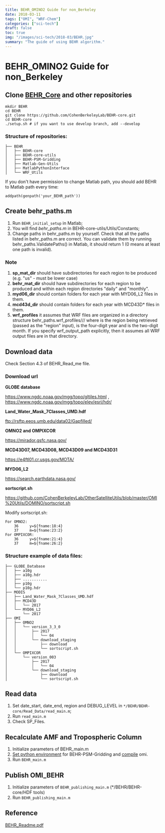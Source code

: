 ```yaml
---
title: BEHR_OMINO2 Guide for non_Berkeley
date: 2018-03-11
tags: ["OMI", "WRF-Chem"]
categories: ["sci-tech"]
draft: false
toc: true
img: "/images/sci-tech/2018-03/BEHR.jpg"
summary: "The guide of using BEHR algorithm."
---
```


# BEHR_OMINO2 Guide for non_Berkeley

## Clone [BEHR_Core](https://github.com/CohenBerkeleyLab/BEHR-core.git) and other repositories

```
mkdir BEHR
cd BEHR
git clone https://github.com/CohenBerkeleyLab/BEHR-core.git
cd BEHR-core
./setup.sh # if you want to use develop branch, add --develop
```
<!--more-->

### Structure of repositories:

```
├── BEHR
│   ├── BEHR-core
│   ├── BEHR-core-utils
│   ├── BEHR-PSM-Gridding
│   ├── Matlab-Gen-Utils
│   ├── MatlabPythonInterface
│   └── WRF_Utils
```

If you don't have permission to change Matlab path, you should add BEHR to Matlab path every time:

`addpath(genpath('your_BEHR_path'))`

## Create behr_paths.m

1. Run `BEHR_initial_setup` in Matlab;
2. You will find *behr_paths.m* in BEHR-core-utils/Utils/Constants;
3. Change paths in behr_paths.m by yourself. Check that all the paths listed in behr_paths.m are
   correct. You can validate them by running behr_paths.ValidatePaths() in Matlab, it should return 1 (0 means at least one path is invalid).

### Note

1. **sp_mat_dir** should have subdirectories for each region to be produced (e.g. "us" - must be lower case)
2. **behr_mat_dir** should have subdirectories for each region to be produced and within each region directories "daily" and "monthly".
3. **myd06_dir** should contain folders for each year with MYD06_L2 files in them.
4. **mcd43d_dir** should contain folders for each year with MCD43D* files in them.
5. **wrf_profiles** it assumes that WRF files are organized in a directory structure behr_paths.wrf_profiles/<region>/<yyyy>/<mm> where <region> is the region being retrieved (passed as the "region" input), <yyyy> is the four-digit year and <mm> is the two-digit month. If you specify wrf_output_path explicitly, then it assumes all WRF output files are in that directory.

## Download data

Check Section 4.3 of BEHR_Read_me file.

### Download url
**GLOBE database**

https://www.ngdc.noaa.gov/mgg/topo/gltiles.html , https://www.ngdc.noaa.gov/mgg/topo/elev/esri/hdr/

**Land_Water_Mask_7Classes_UMD.hdf**

ftp://rsftp.eeos.umb.edu/data02/Gapfilled/

**OMNO2 and OMPIXCOR**

https://mirador.gsfc.nasa.gov/

**MCD43D07, MCD43D08, MCD43D09 and MCD43D31**

https://e4ftl01.cr.usgs.gov/MOTA/

**MYD06_L2**

https://search.earthdata.nasa.gov/

**sortscript.sh**

https://github.com/CohenBerkeleyLab/OtherSatelliteUtils/blob/master/OMI%20Utils/DOMINO/sortscript.sh

Modify sortscript.sh:

```
For OMNO2:
    36     y=${fname:18:4}
    37     m=${fname:23:2}
For OMPIXCOR:
    36     y=${fname:21:4}
    37     m=${fname:26:2}
```

### Structure example of data files:

```
├── GLOBE_Database
│   ├── a10g
│   ├── a10g.hdr
│   ├── ...........
│   ├── p10g
│   └── p10g.hdr
├── MODIS
│   ├── Land_Water_Mask_7Classes_UMD.hdf
│   ├── MCD43D
│   │   └── 2017
│   └── MYD06_L2
│       └── 2017
├── OMI
│   ├── OMNO2
│   │   └── version_3_3_0
│   │       ├── 2017
│   │       │   └── 04
│   │       └── download_staging
│   │           ├── download
│   │           └── sortscript.sh
│   └── OMPIXCOR
│       └── version_003
│           ├── 2017
│           │   └── 04
│           └── download_staging
│               ├── download
│               └── sortscript.sh
```

## Read data

1. Set date_start, date_end, region and DEBUG_LEVEL in `*/BEHR/BEHR-core/Read_Data/read_main.m`;
2. Run `read_main.m`
3. Check SP_Files.

## Recalculate AMF and Tropospheric Column

1. Initialize parameters of BEHR_main.m
2. [Set python environment](https://github.com/zxdawn/BEHR-PSM-Gridding) for BEHR-PSM-Gridding and [compile](https://github.com/zxdawn/BEHR-PSM-Gridding/blob/develop/omi/help.txt) omi.
3. Run `BEHR_main.m`

## Publish OMI_BEHR

1. Initialize parameters of `BEHR_publishing_main.m` (*/BEHR/BEHR-core/HDF tools)
2. Run `BEHR_publishing_main.m`

## Reference

[BEHR_Readme.pdf](https://github.com/CohenBerkeleyLab/BEHR-core/tree/develop/Documentation)